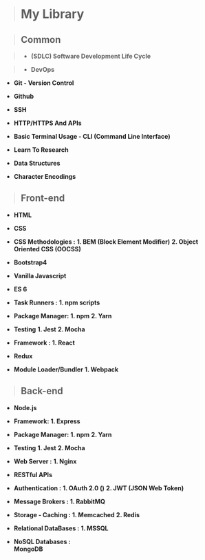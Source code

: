 >	# My Library

> ## Common

>*	**(SDLC) Software Development Life Cycle**

>*	**DevOps**

*	**Git - Version Control**

*	**Github**

*	**SSH**

*	**HTTP/HTTPS And APIs**

* **Basic Terminal Usage - CLI (Command Line Interface)**

*	**Learn To Research**

*	**Data Structures**

*	**Character Encodings**


>	## Front-end

*	**HTML**

*	**CSS**

*	**CSS Methodologies :**
	**1. BEM (Block Element Modifier)**
	**2. Object Oriented CSS (OOCSS)**

*	**Bootstrap4**

*	**Vanilla Javascript**

*	**ES 6**

*	**Task Runners :**
	**1. npm scripts**
	
*	**Package Manager:**
	**1.	 npm**
	**2. Yarn**
	
*	**Testing**
	**1. Jest**
	**2. Mocha**

*	**Framework :**
	**1. React**
	
*	**Redux**

*	**Module Loader/Bundler**
	**1. Webpack**
	

> ## Back-end

*	**Node.js**

*	**Framework:**
	**1. Express**

*	**Package Manager:**
	**1.	 npm**
	**2. Yarn**
	
*	**Testing**
	**1. Jest**
	**2. Mocha**
	
*	**Web Server :**
	**1. Nginx**

*	**RESTful APIs**

*	**Authentication :**
	**1. OAuth 2.0 ()**
	**2. JWT (JSON Web Token)**
	
*	**Message Brokers :**
	**1. RabbitMQ**
	
*	**Storage - Caching :**
	**1. Memcached**
	**2. Redis**
	
*	**Relational DataBases :**
	**1. MSSQL**
	
*	**NoSQL Databases :**	
	**MongoDB**
	



